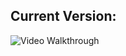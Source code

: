 ## Current Version: 

<img src='https://imgur.com/LmteQfg.gif' title='Video Walkthrough' width='' alt='Video Walkthrough' />




